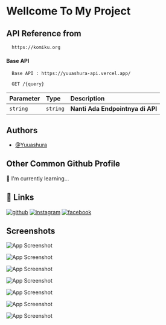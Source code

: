 
# Wellcome To My Project

## API Reference from

```http
  https://komiku.org
```

#### Base API


```http
  Base API : https://yuuashura-api.vercel.app/
```

```http
  GET /{query}
```

| Parameter | Type     | Description                |
| :-------- | :------- | :------------------------- |
| `string` | `string` | **Nanti Ada Endpointnya di API** |


## Authors

- [@Yuuashura](https://www.github.com/Yuuashura)


## Other Common Github Profile


🧠 I'm currently learning...


## 🔗 Links
[![github](https://img.shields.io/badge/Yuuashura-000?style=for-the-badge&logo=github&logoColor=white)](https://katherineoelsner.com/)
[![instagram](https://img.shields.io/badge/instagram-0A66C2?style=for-the-badge&logo=instagram&logoColor=white)](https://www.instagram.com/yudis.ashura)
[![facebook](https://img.shields.io/badge/facebook-1DA1F2?style=for-the-badge&logo=facebook&logoColor=white)](https://facebook.com/)


## Screenshots

![App Screenshot](https://files.catbox.moe/4k6cxb.png)

![App Screenshot](https://files.catbox.moe/lv624m.png)

![App Screenshot](https://files.catbox.moe/fyxaqd.png)

![App Screenshot](https://files.catbox.moe/q19oqc.png)

![App Screenshot](https://files.catbox.moe/8d09yl.png)

![App Screenshot](https://files.catbox.moe/n4i81y.png)

![App Screenshot](https://files.catbox.moe/tivubt.png)



